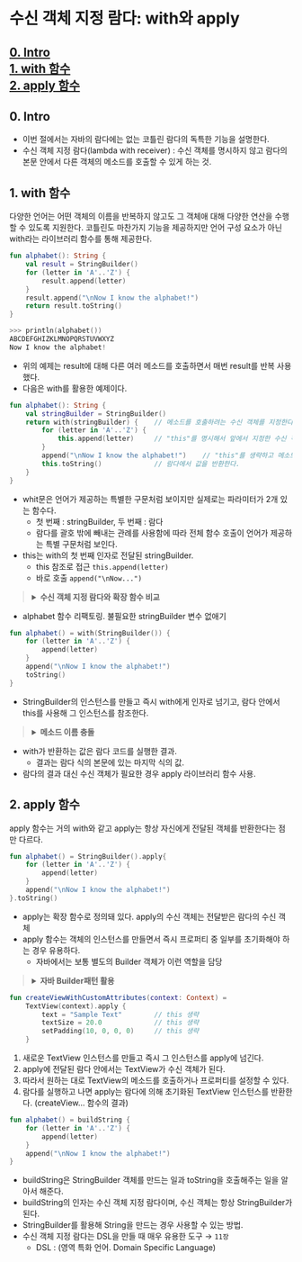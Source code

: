 # 수신 객체 지정 람다: with와 apply

[0. Intro](#0-Intro)  
[1. with 함수](#1-with-함수)  
[2. apply 함수](#2-apply-함수)
---

## 0. Intro
* 이번 절에서는 자바의 람다에는 없는 코틀린 람다의 독특한 기능을 설명한다.
* 수신 객체 지정 람다(lambda with receiver) : 수신 객체를 명시하지 않고 람다의 본문 안에서 다른 객체의 메소드를 호출할 수 있게 하는 것.


## 1. with 함수
다양한 언어는 어떤 객체의 이름을 반복하지 않고도 그 객체애 대해 다양한 연산을 수행할 수 있도록 지원한다. 코틀린도 마찬가지 기능을 제공하지만 언어 구성 요소가 아닌 with라는 라이브러리 함수를 통해 제공한다.
```kotlin
fun alphabet(): String {
    val result = StringBuilder()
    for (letter in 'A'..'Z') {
        result.append(letter)
    }
    result.append("\nNow I know the alphabet!")
    return result.toString()
}
```
```kotlin
>>> println(alphabet())
ABCDEFGHIZKLMNOPQRSTUVWXYZ
Now I know the alphabet!
```
* 위의 예제는 result에 대해 다른 여러 메소드를 호출하면서 매번 result를 반복 사용했다.
* 다음은 with를 활용한 예제이다.
```kotlin
fun alphabet(): String {
    val stringBuilder = StringBuilder()
    return with(stringBuilder) {    // 메소드를 호출하려는 수신 객체를 지정한다.
        for (letter in 'A'..'Z') {
            this.append(letter)     // "this"를 명시해서 앞에서 지정한 수신 객체의 메소드를 호출한다.
        }
        append("\nNow I know the alphabet!")    // "this"를 생략하고 메소드를 호출한다.
        this.toString()             // 람다에서 값을 반환한다.
    }
}
```
* whit문은 언어가 제공하는 특별한 구문처럼 보이지만 실제로는 파라미터가 2개 있는 함수다.
    * 첫 번째 : stringBuilder, 두 번째 : 람다
    * 람다를 괄호 밖에 빼내는 관례를 사용함에 따라 전체 함수 호출이 언어가 제공하는 특별 구문처럼 보인다.
* this는 with의 첫 번째 인자로 전달된 stringBuilder.
    * this 참조로 접근 `this.append(letter)`
    * 바로 호출 `append("\nNow...")`

> <details>
>     <summary style="font-weight: bold">수신 객체 지정 람다와 확장 함수 비교</summary>
>     <ul>
>         <li>확장 함수 안에서 this는 그 함수가 확장하는 타입의 인스턴스를 가리킨다. (this. 생략 가능)
>     </ul>
>     <table style="padding-left: 50px;">
>       <tr>
>         <th>일반 함수</th>
>         <td>일반 람다</td>
>       </tr>
>       <tr>
>         <th>확장함수</th>
>         <td>수신 객체 지정 람다</td>
>       </tr>
>     </table>
>     <ul>
>         <li>확장 함수 안에서 this는 그 함수가 확장하는 타입의 인스턴스를 가리킨다.
>         <li>그 수신 객체 this의 멤버를 호출할 때는 this.을 생략할 수 있다.
>     </ul>
> </details>
* alphabet 함수 리팩토링. 불필요한 stringBuilder 변수 없애기
```kotlin
fun alphabet() = with(StringBuilder()) {
    for (letter in 'A'..'Z') {
        append(letter)
    }
    append("\nNow I know the alphabet!")
    toString()
}
```
* StringBuilder의 인스턴스를 만들고 즉시 with에게 인자로 넘기고, 람다 안에서 this를 사용해 그 인스턴스를 참조한다.
> <details>
>     <summary style="font-weight: bold">메소드 이름 충돌</summary>
>     with에게 인자로 넘긴 객체의 클래스와 with를 사용하는 코드가 들어있는 클래스 안에 이름이 같은 메소드가 있으면?</br>
>     <ul>
>         <li>this 참조 앞에 레이블을 붙이면 호출하고 싶은 메소드 명시 가능
>         <li>this@OuterClass.toString()
>     </ul>
> </details>
* with가 반환하는 값은 람다 코드를 실행한 결과.
    * 결과는 람다 식의 본문에 있는 마지막 식의 값.
* 람다의 결과 대신 수신 객체가 필요한 경우 apply 라이브러리 함수 사용.

## 2. apply 함수
apply 함수는 거의 with와 같고 apply는 항상 자신에게 전달된 객체를 반환한다는 점만 다르다.
```kotlin
fun alphabet() = StringBuilder().apply{
    for (letter in 'A'..'Z') {
        append(letter)
    }
    append("\nNow I know the alphabet!")
}.toString()
```
* apply는 확장 함수로 정의돼 있다. apply의 수신 객체는 전달받은 람다의 수신 객체
* apply 함수는 객체의 인스턴스를 만들면서 즉시 프로퍼티 중 일부를 초기화해야 하는 경우 유용하다.
    * 자바에서는 보통 별도의 Builder 객체가 이런 역할을 담당
> <details>
>     <summary style="font-weight: bold">자바 Builder패턴 활용</summary>
>
>     public class TextViewBuilder {
>         private TextView textView;
>     
>         public TextViewBuilder(Context context) {
>             textView = new TextView(context);
>         }
>     
>         public TextViewBuilder setText(String text) {
>             textView.setText(text);
>             return this;      // Builder 패턴을 위한 체이닝
>         }
>     
>         public TextViewBuilder setTextSize(float size) {
>             textView.setTextSize(size);
>             return this;
>         }
>     
>         public TextViewBuilder setPadding(int left, int top, int right, int bottom) {
>             textView.setPadding(left, top, right, bottom);
>             return this;
>         }
>     
>         public TextView build() {
>             return textView;
>         }
>     }
>     
>     
>     public TextView createViewWithCustomAttributes(Context context) {
>         return new TextViewBuilder(context)
>             .setText("Sample Text")
>             .setTextSize(20.0f)
>             .setPadding(10, 0, 0, 0)
>             .build();
>     }
>     
> </details>
```kotlin
fun createViewWithCustomAttributes(context: Context) =
    TextView(context).apply {
        text = "Sample Text"        // this 생략
        textSize = 20.0             // this 생략
        setPadding(10, 0, 0, 0)     // this 생략
    }
```
1. 새로운 TextView 인스턴스를 만들고 즉시 그 인스턴스를 apply에 넘긴다.
2. apply에 전달된 람다 안에서는 TextView가 수신 객체가 된다.
3. 따라서 원하는 대로 TextView의 메소드를 호출하거나 프로퍼티를 설정할 수 있다.
4. 람다를 실행하고 나면 apply는 람다에 의해 초기화된 TextView 인스턴스를 반환한다. (createView... 함수의 결과)

```kotlin
fun alphabet() = buildString {
    for (letter in 'A'..'Z') {
        append(letter)
    }
    append("\nNow I know the alphabet!")
}
```
* buildString은 StringBuilder 객체를 만드는 일과 toString을 호출해주는 일을 알아서 해준다.
* buildString의 인자는 수신 객체 지정 람다이며, 수신 객체는 항상 StringBuilder가 된다.
* StringBuilder를 활용해 String을 만드는 경우 사용할 수 있는 방법.
* 수신 객체 지정 람다는 DSL을 만들 때 매우 유용한 도구 → `11장`
  * DSL : (영역 특화 언어. Domain Specific Language)